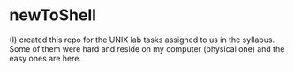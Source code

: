 # newToShell
(I) created this repo for the UNIX lab tasks assigned to us in the syllabus.
Some of them were hard and reside on my computer (physical one) and the easy ones are here.
